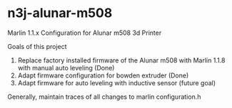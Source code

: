# n3j-alunar-m508
Marlin 1.1.x Configuration for Alunar m508 3d Printer

Goals of this project
1) Replace factory installed firmware of the Alunar m508 with Marlin 1.1.8 with manual auto leveling (Done)
2) Adapt firmware configuration for bowden extruder (Done)
3) Adapt firmware for auto leveling with inductive sensor (future goal)

Generally, maintain traces of all changes to marlin configuration.h 
